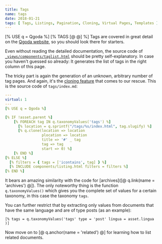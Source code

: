 ```yaml
---
title: Tags
name: tags
date: 2018-01-21
tags: [ Tags, Listings, Pagination, Cloning, Virtual Pages, Templates ]
---
```

[% USE q = Qgoda %]
[% TAGS [@ @] %]
Tags are covered in great detail on the [Qgoda website](http://www.qgoda.net/en/docs/tags/), so you should look there for starters.

Even without reading the detailed documentation, the source code of [`_views/components/taglist.html`](https://github.com/gflohr/qgoda-essential/blob/master/_views/components/taglist..html) should be pretty self-explanatory.  In case you haven't guessed so already: It generates the list of tags in the right column of this page.

The tricky part is again the generation of an unknown, arbitrary number of tag pages.  And again, it's the [cloning feature](http://www.qgoda.net/en/docs/cloning/) that comes to our rescue.  This is the source code of `tags/index.md`:

```yaml
---
virtual: 1
---
[% USE q = Qgoda %]

[% IF !asset.parent %]
    [% FOREACH tag IN q.taxonomyValues('tags') %]
      [% location = q.sprintf("/tags/%s/index.html", tag.slugify) %]
      [% q.clone(location => location
                 plocation => location
                 title => '#' _ tag
                 tag => tag
                 start => 0) %]
    [% END %]
[% ELSE %]
  [% filters = { tags = ['icontains', tag] } %]
  [% INCLUDE components/listing.html filters = filters %]
[% END %]
```

It bears an amazing similarity with the code for [archives]([@ q.link(name = 'archives') @]).  The only noteworthy thing is the function `q.taxonomyValues()` which gives you the complete set of values for a certain taxonomy, in this case the taxonomy `tags`.

You can further restrict that by extracting only values from documents that have the same language and are of type posts (as an example):

```
[% tags = q.taxonomyValues('tags' type = 'post' lingua = asset.lingua )]
```

Now move on to [@ q.anchor(name = 'related') @] for learning how to list related documents.